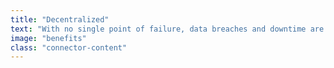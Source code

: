 ```yaml
---
title: "Decentralized"
text: "With no single point of failure, data breaches and downtime are finally a thing of the past."
image: "benefits"
class: "connector-content"
---
```

